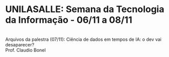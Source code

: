 # UNILASALLE: Semana da Tecnologia da Informação - 06/11 a 08/11
<br>
Arquivos da palestra (07/11): Ciência de dados em tempos de IA: o dev vai desaparecer?
<br>
Prof. Claudio Bonel

 
